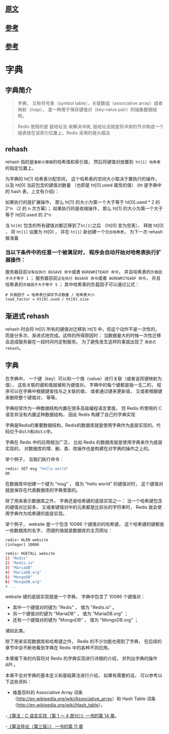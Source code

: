 ## [原文](http://redisbook.com/preview/dict/content.html)

## [参考](https://www.jianshu.com/p/2c9fa04de11c)

## [参考](https://www.jianshu.com/p/477ca76a15cc)

# 字典

## 字典简介

> 字典， 又称符号表（symbol table）、关联数组（associative array）或者映射（map）， 
是一种用于保存键值对（key-value pair）的抽象数据结构。

> Redis 使用的是 链地址法 来解决冲突,
链地址法就是将冲突的节点构成一个链表放在该索引位置上，Redis 采用的是头插法

## rehash
rehash 指的是`重新计算键`的哈希值和索引值， 然后将键值对放置到` ht[1] 哈希表`的指定位置上。

为字典的 ht[1] 哈希表分配空间， 这个哈希表的空间大小取决于要执行的操作， 
以及 ht[0] 当前包含的键值对数量 （也即是 ht[0].used 属性的值）
(ht 是字典中的 hash 表，上文有介绍)：

如果执行的是扩展操作， 那么 ht[1] 的大小为第一个大于等于 ht[0].used * 2 的 2^n （2 的 n 次方幂）；
如果执行的是收缩操作， 那么 ht[1] 的大小为第一个大于等于 ht[0].used 的 2^n

当 `ht[0]` 包含的所有键值对都迁移到了` ht[1] `之后 （ht[0] 变为空表），
释放 ht[0] ， 将 `ht[1]` 设置为 ht[0] ， 
并在 `ht[1]` 新创建一个`空白哈希表`， 为下一次 rehash 做准备

### 当以下条件中的任意一个被满足时， 程序会自动开始对哈希表执行扩展操作：

服务器目前`没有在执行 BGSAVE 命令`或者 `BGREWRITEAOF 命令`， 并且哈希表的`负载因子大于等于 1` ；
服务器目前`正在执行 BGSAVE 命令`或者` BGREWRITEAOF 命令`， 并且哈希表的`负载因子大于等于 5` ；
其中哈希表的负载因子可以通过公式：
```
# 负载因子 = 哈希表已保存节点数量 / 哈希表大小
load_factor = ht[0].used / ht[0].size
```

## 渐进式 rehash
rehash 时会将 ht[0] 所有的键值对迁移到 ht[1] 中，但这个动作不是一次性的，
而是分多次、渐进式地完成。这样的所得原因时：
当数据量大的时候一次性迁移会造成服务器在一段时间内定制服务。
为了避免发生这样的事就出现了 `渐进式rehash`。



## 字典
在字典中， 一个键（key）可以和一个值（value）进行关联（或者说将键映射为值）， 这些关联的键和值就被称为键值对。
字典中的每个键都是独一无二的， 程序可以在字典中根据键查找与之关联的值， 或者通过键来更新值， 又或者根据键来删除整个键值对， 等等。

字典经常作为一种数据结构内置在很多高级编程语言里面， 但 Redis 所使用的 C 语言并没有内置这种数据结构， 因此 Redis 构建了自己的字典实现

字典是Redis的重要数据结构，Redis的数据库就是使用字典作为底层实现的。代码位于dict.h和dict.c中。

字典在 Redis 中的应用相当广泛， 比如 Redis 的数据库就是使用字典来作为底层实现的， 对数据库的增、删、查、改操作也是构建在对字典的操作之上的。

举个例子， 当我们执行命令：
```bash
redis> SET msg "hello world"
OK

```
在数据库中创建一个键为 "msg" ， 值为 "hello world" 的键值对时， 这个键值对就是保存在代表数据库的字典里面的。

除了用来表示数据库之外， 字典还是哈希键的底层实现之一： 当一个哈希键包含的键值对比较多， 
又或者键值对中的元素都是比较长的字符串时， Redis 就会使用字典作为哈希键的底层实现。

举个例子， website 是一个包含 10086 个键值对的哈希键， 这个哈希键的键都是一些数据库的名字， 而键的值就是数据库的主页网址：

```bash
redis> HLEN website
(integer) 10086

redis> HGETALL website
1) "Redis"
2) "Redis.io"
3) "MariaDB"
4) "MariaDB.org"
5) "MongoDB"
6) "MongoDB.org"
# ...

```
website 键的底层实现就是一个字典， 字典中包含了 10086 个键值对：

- 其中一个键值对的键为 "Redis" ， 值为 "Redis.io" 。
- 另一个键值对的键为 "MariaDB" ， 值为 "MariaDB.org" ；
- 还有一个键值对的键为 "MongoDB" ， 值为 "MongoDB.org" ；

诸如此类。

除了用来实现数据库和哈希键之外， Redis 的不少功能也用到了字典， 在后续的章节中会不断地看到字典在 Redis 中的各种不同应用。

本章接下来的内容将对 Redis 的字典实现进行详细的介绍， 并列出字典的操作 API 。

本章不会对字典的基本定义和基础算法进行介绍， 如果有需要的话， 可以参考以下这些资料：

- 维基百科的 Associative Array 词条（<http://en.wikipedia.org/wiki/Associative_array>）和 
Hash Table 词条（<http://en.wikipedia.org/wiki/Hash_table>）。

-[《算法：C 语言实现（第 1 ～ 4 部分）》一书的第 14 章](http://book.douban.com/subject/4065258/)。

-[《算法导论（第三版）》 一书的第 11 章](http://book.douban.com/subject/3904676/)

